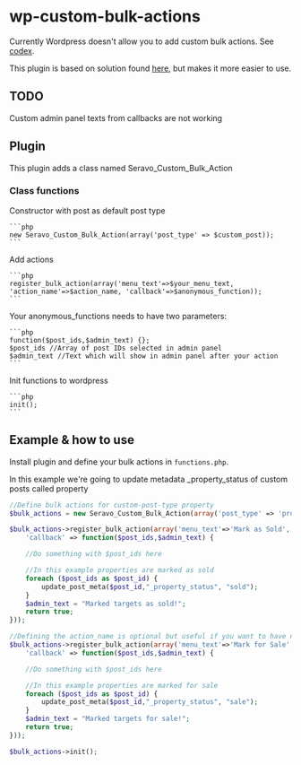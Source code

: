 wp-custom-bulk-actions
======================
Currently Wordpress doesn't allow you to add custom bulk actions. See [codex](http://codex.wordpress.org/Plugin_API/Filter_Reference/bulk_actions).

This plugin is based on solution found [here](http://www.skyverge.com/blog/add-custom-bulk-action/), but makes it more easier to use.

## TODO
Custom admin panel texts from callbacks are not working

## Plugin

This plugin adds a class named Seravo_Custom_Bulk_Action

### Class functions

Constructor with post as default post type
	
	```php
	new Seravo_Custom_Bulk_Action(array('post_type' => $custom_post));
	```

Add actions

	```php
	register_bulk_action(array('menu_text'=>$your_menu_text, 'action_name'=>$action_name, 'callback'=>$anonymous_function));
	```

Your anonymous_functions needs to have two parameters:

	```php
	function($post_ids,$admin_text) {};
	$post_ids //Array of post IDs selected in admin panel
	$admin_text //Text which will show in admin panel after your action
	```

Init functions to wordpress

	```php
	init();
	```

## Example & how to use
Install plugin and define your bulk actions in `functions.php`.

In this example we're going to update metadata _property_status of custom posts called property
```php
//Define bulk actions for custom-post-type property
$bulk_actions = new Seravo_Custom_Bulk_Action(array('post_type' => 'property'));

$bulk_actions->register_bulk_action(array('menu_text'=>'Mark as Sold',
	'callback' => function($post_ids,$admin_text) {

	//Do something with $post_ids here

	//In this example properties are marked as sold
	foreach ($post_ids as $post_id) {
		update_post_meta($post_id,"_property_status", "sold");
	}
	$admin_text = "Marked targets as sold!";
	return true;
}));

//Defining the action_name is optional but useful if you want to have non-ascii chars in menu_text
$bulk_actions->register_bulk_action(array('menu_text'=>'Mark for Sale', 'action_name'=>'for_sale',
	'callback' => function($post_ids,$admin_text) {

	//Do something with $post_ids here

	//In this example properties are marked for sale
	foreach ($post_ids as $post_id) {
		update_post_meta($post_id,"_property_status", "sale");
	}
	$admin_text = "Marked targets for sale!";
	return true;
}));

$bulk_actions->init();
```